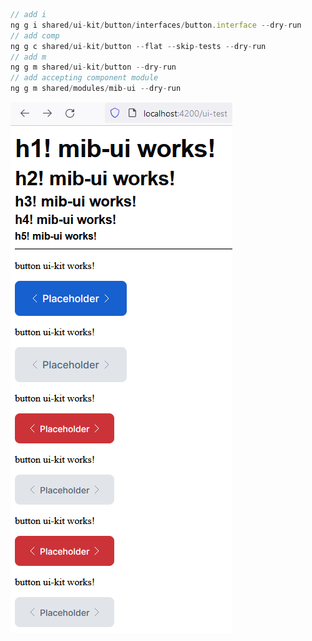 ```js
// add i
ng g i shared/ui-kit/button/interfaces/button.interface --dry-run
// add comp
ng g c shared/ui-kit/button --flat --skip-tests --dry-run
// add m
ng g m shared/ui-kit/button --dry-run
// add accepting component module
ng g m shared/modules/mib-ui --dry-run

```

![Alt text](readmeAccets/test_btn.png)
